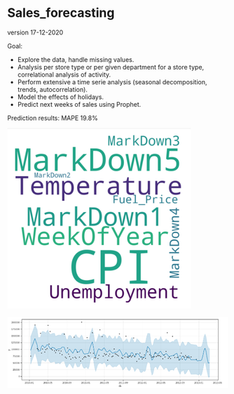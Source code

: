 # Sales_forecasting

version 17-12-2020

Goal:
- Explore the data, handle missing values.
- Analysis per store type or per given department for a store type, correlational analysis of activity.
- Perform extensive a time serie analysis (seasonal decomposition, trends, autocorrelation).
- Model the effects of holidays.
- Predict next weeks of sales using Prophet.

Prediction results: MAPE 19.8%

![PIC1](/md_image/pic1.PNG)

![PIC2](/md_image/pic2.PNG)
